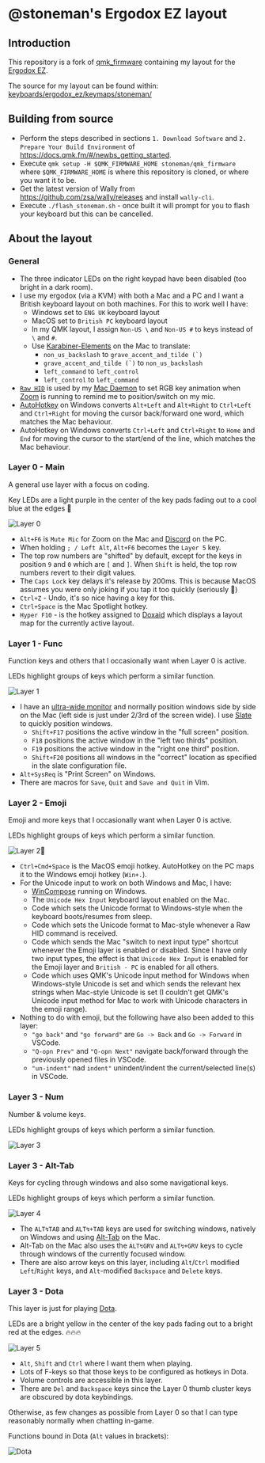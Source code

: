 # @stoneman's Ergodox EZ layout

## Introduction

This repository is a fork of [qmk_firmware](https://github.com/qmk/qmk_firmware) containing my layout for the [Ergodox EZ](https://ergodox-ez.com/).

The source for my layout can be found within: [keyboards/ergodox_ez/keymaps/stoneman/](keyboards/ergodox_ez/keymaps/stoneman/)

## Building from source

- Perform the steps described in sections `1. Download Software` and `2. Prepare Your Build Environment` of https://docs.qmk.fm/#/newbs_getting_started.
- Execute `qmk setup -H $QMK_FIRMWARE_HOME stoneman/qmk_firmware` where `$QMK_FIRMWARE_HOME` is where this repository is cloned, or where you want it to be.
- Get the latest version of Wally from https://github.com/zsa/wally/releases and install `wally-cli`.
- Execute `./flash_stoneman.sh` - once built it will prompt for you to flash your keyboard but this can be cancelled.

## About the layout

### General

  - The three indicator LEDs on the right keypad have been disabled (too bright in a dark room).
  - I use my ergodox (via a KVM) with both a Mac and a PC and I want a British keyboard layout on both machines. For this to work well I have:
      - Windows set to `ENG UK` keyboard layout
      - MacOS set to `British PC` keyboard layout
      - In my QMK layout, I assign `Non-US \` and `Non-US #` to keys instead of `\` and `#`.
      - Use [Karabiner-Elements](https://karabiner-elements.pqrs.org/) on the Mac to translate:
          - `non_us_backslash` to ``grave_accent_and_tilde (`)``
          - ``grave_accent_and_tilde (`)`` to `non_us_backslash`
          - `left_command` to `left_control`
          - `left_control` to `left_command`
  - [`Raw HID`](https://docs.qmk.fm/#/feature_rawhid) is used by my [Mac Daemon](https://github.com/stoneman/micmon) to set RGB key animation when [Zoom](https://zoom.us/) is running to remind me to position/switch on my mic.
  - [AutoHotkey](https://www.autohotkey.com/) on Windows converts `Alt+Left` and `Alt+Right` to `Ctrl+Left` and `Ctrl+Right` for moving the cursor back/forward one word, which matches the Mac behaviour.
  - AutoHotkey on Windows converts `Ctrl+Left` and `Ctrl+Right` to `Home` and `End` for moving the cursor to the start/end of the line, which matches the Mac behaviour.
      
### Layer 0 - Main

A general use layer with a focus on coding.

Key LEDs are a light purple in the center of the key pads fading out to a cool blue at the edges 💎

![Layer 0](images/layer_0.png)

 - `Alt+F6` is `Mute Mic` for Zoom on the Mac and [Discord](https://discordapp.com/) on the PC.
 - When holding `; / Left Alt`, `Alt+F6` becomes the `Layer 5` key.
 - The top row numbers are "shifted" by default, except for the keys in position `9` and `0` which are `[` and `]`. When `Shift` is held, the top row numbers revert to their digit values.
 - The `Caps Lock` key delays it's release by 200ms. This is because MacOS assumes you were only joking if you tap it too quickly (seriously 🤦‍)
 - `Ctrl+Z` - Undo, it's so nice having a key for this.
 - `Ctrl+Space` is the Mac Spotlight hotkey.
 - `Hyper F10` - is the hotkey assigned to [Doxaid](https://github.com/stoneman/doxaid) which displays a layout map for the currently active layout.
 
### Layer 1 - Func

Function keys and others that I occasionally want when Layer 0 is active.

LEDs highlight groups of keys which perform a similar function.

![Layer 1](images/layer_1.png)

- I have an [ultra-wide monitor](https://www.samsung.com/uk/monitors/curved-se790c/LS34E790CNSEN/) and normally position windows side by side on the Mac (left side is just under 2/3rd of the screen wide). I use [Slate](https://github.com/jigish/slate) to quickly position windows.
     - `Shift+F17` positions the active window in the "full screen" position.
     - `F18` positions the active window in the "left two thirds" position.
     - `F19` positions the active window in the "right one third" position.
     - `Shift+F20` positions all windows in the "correct" location as specified in the slate configuration file.
 - `Alt+SysReq` is "Print Screen" on Windows.
 - There are macros for `Save`, `Quit` and `Save and Quit` in Vim.
 
### Layer 2 - Emoji

Emoji and more keys that I occasionally want when Layer 0 is active.

LEDs highlight groups of keys which perform a similar function.

![Layer 2](images/layer_2.png)🙈

 - `Ctrl+Cmd+Space` is the MacOS emoji hotkey. AutoHotkey on the PC maps it to the Windows emoji hotkey (`Win+.`).
 - For the Unicode input to work on both Windows and Mac, I have:
    - [WinCompose](https://github.com/samhocevar/wincompose) running on Windows.
    - The `Unicode Hex Input` keyboard layout enabled on the Mac.
    - Code which sets the Unicode format to Windows-style when the keyboard boots/resumes from sleep.
    - Code which sets the Unicode format to Mac-style whenever a Raw HID command is received.
    - Code which sends the Mac "switch to next input type" shortcut whenever the Emoji layer is enabled or disabled. Since I have only two input types, the effect is that `Unicode Hex Input` is enabled for the Emoji layer and `British - PC` is enabled for all others. 
    - Code which uses QMK's Unicode input method for Windows when Windows-style Unicode is set and which sends the relevant hex strings when Mac-style Unicode is set (I couldn't get QMK's Unicode input method for Mac to work with Unicode characters in the emoji range).
 - Nothing to do with emoji, but the following have also been added to this layer:
    - `"go back"` and `"go forward"` are `Go -> Back` and `Go -> Forward` in VSCode.
    - `"Q-opn Prev"` and `"Q-opn Next"` navigate back/forward through the previously opened files in VSCode.
    - `"un-indent"` nad `indent"` unindent/indent the current/selected line(s) in VSCode.

### Layer 3 - Num
 
Number & volume keys.

LEDs highlight groups of keys which perform a similar function.

![Layer 3](images/layer_3.png)
 
### Layer 3 - Alt-Tab

Keys for cycling through windows and also some navigational keys.

LEDs highlight groups of keys which perform a similar function.

![Layer 4](images/layer_4.png)

  - The `ALT↯TAB` and `ALT↯+TAB` keys are used for switching windows, natively on Windows and using [Alt-Tab](https://github.com/lwouis/alt-tab-macos) on the Mac.
  - Alt-Tab on the Mac also uses the `ALT↯GRV` and `ALT↯+GRV` keys to cycle through windows of the currently focused window.
  - There are also arrow keys on this layer, including `Alt`/`Ctrl` modified `Left`/`Right` keys, and `Alt`-modified `Backspace` and `Delete` keys.
  
### Layer 3 - Dota

This layer is just for playing [Dota](http://www.dota2.com).

LEDs are a bright yellow in the center of the key pads fading out to a bright red at the edges. 🔥🔥🔥

![Layer 5](images/layer_5.png)

 - `Alt`, `Shift` and `Ctrl` where I want them when playing.
 - Lots of F-keys so that those keys to be configured as hotkeys in Dota.
 - Volume controls are accessible in this layer.
 - There are `Del` and `Backspace` keys since the Layer 0 thumb cluster keys are obscured by dota keybindings.

Otherwise, as few changes as possible from Layer 0 so that I can type reasonably normally when chatting in-game.

Functions bound in Dota (`Alt` values in brackets):

![Dota](images/dota_key_bindings.png)

